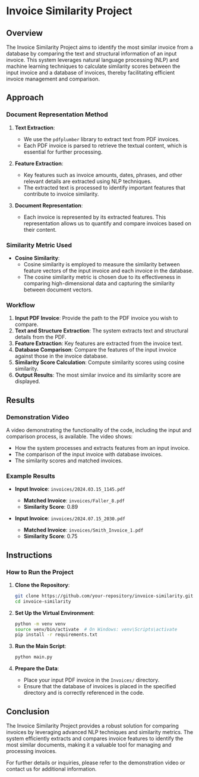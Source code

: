 # Invoice Similarity Project

## Overview

The Invoice Similarity Project aims to identify the most similar invoice from a database by comparing the text and structural information of an input invoice. This system leverages natural language processing (NLP) and machine learning techniques to calculate similarity scores between the input invoice and a database of invoices, thereby facilitating efficient invoice management and comparison.

## Approach

### Document Representation Method

1. **Text Extraction**: 
   - We use the `pdfplumber` library to extract text from PDF invoices.
   - Each PDF invoice is parsed to retrieve the textual content, which is essential for further processing.

2. **Feature Extraction**:
   - Key features such as invoice amounts, dates, phrases, and other relevant details are extracted using NLP techniques.
   - The extracted text is processed to identify important features that contribute to invoice similarity.

3. **Document Representation**:
   - Each invoice is represented by its extracted features. This representation allows us to quantify and compare invoices based on their content.

### Similarity Metric Used

- **Cosine Similarity**: 
   - Cosine similarity is employed to measure the similarity between feature vectors of the input invoice and each invoice in the database.
   - The cosine similarity metric is chosen due to its effectiveness in comparing high-dimensional data and capturing the similarity between document vectors.

### Workflow

1. **Input PDF Invoice**: Provide the path to the PDF invoice you wish to compare.
2. **Text and Structure Extraction**: The system extracts text and structural details from the PDF.
3. **Feature Extraction**: Key features are extracted from the invoice text.
4. **Database Comparison**: Compare the features of the input invoice against those in the invoice database.
5. **Similarity Score Calculation**: Compute similarity scores using cosine similarity.
6. **Output Results**: The most similar invoice and its similarity score are displayed.

## Results

### Demonstration Video

A video demonstrating the functionality of the code, including the input and comparison process, is available. The video shows:
- How the system processes and extracts features from an input invoice.
- The comparison of the input invoice with database invoices.
- The similarity scores and matched invoices.

### Example Results

- **Input Invoice**: `invoices/2024.03.15_1145.pdf`
  - **Matched Invoice**: `invoices/Faller_8.pdf`
  - **Similarity Score**: 0.89

- **Input Invoice**: `invoices/2024.07.15_2030.pdf`
  - **Matched Invoice**: `invoices/Smith_Invoice_1.pdf`
  - **Similarity Score**: 0.75

## Instructions

### How to Run the Project

1. **Clone the Repository**:
    ```sh
    git clone https://github.com/your-repository/invoice-similarity.git
    cd invoice-similarity
    ```

2. **Set Up the Virtual Environment**:
    ```sh
    python -m venv venv
    source venv/bin/activate  # On Windows: venv\Scripts\activate
    pip install -r requirements.txt
    ```

3. **Run the Main Script**:
    ```sh
    python main.py
    ```

4. **Prepare the Data**:
    - Place your input PDF invoice in the `Invoices/` directory.
    - Ensure that the database of invoices is placed in the specified directory and is correctly referenced in the code.

## Conclusion

The Invoice Similarity Project provides a robust solution for comparing invoices by leveraging advanced NLP techniques and similarity metrics. The system efficiently extracts and compares invoice features to identify the most similar documents, making it a valuable tool for managing and processing invoices.

For further details or inquiries, please refer to the demonstration video or contact us for additional information.

